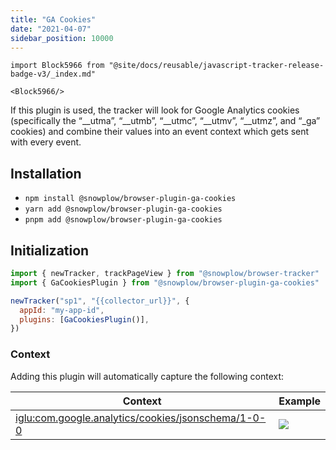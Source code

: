 ```yaml
---
title: "GA Cookies"
date: "2021-04-07"
sidebar_position: 10000
---
```


```mdx-code-block
import Block5966 from "@site/docs/reusable/javascript-tracker-release-badge-v3/_index.md"

<Block5966/>
```

If this plugin is used, the tracker will look for Google Analytics cookies (specifically the “\_\_utma”, “\_\_utmb”, “\_\_utmc”, “\_\_utmv”, “\_\_utmz”, and “\_ga” cookies) and combine their values into an event context which gets sent with every event.

## Installation

- `npm install @snowplow/browser-plugin-ga-cookies`
- `yarn add @snowplow/browser-plugin-ga-cookies`
- `pnpm add @snowplow/browser-plugin-ga-cookies`

## Initialization

```javascript
import { newTracker, trackPageView } from "@snowplow/browser-tracker"
import { GaCookiesPlugin } from "@snowplow/browser-plugin-ga-cookies"

newTracker("sp1", "{{collector_url}}", {
  appId: "my-app-id",
  plugins: [GaCookiesPlugin()],
})
```

### Context

Adding this plugin will automatically capture the following context:

| Context                                                                                                                                                          | Example                                           |
| ---------------------------------------------------------------------------------------------------------------------------------------------------------------- | ------------------------------------------------- |
| [iglu:com.google.analytics/cookies/jsonschema/1-0-0](https://github.com/snowplow/iglu-central/blob/master/schemas/com.google.analytics/cookies/jsonschema/1-0-0) | ![](images/Screenshot-2021-03-30-at-22.12.03.png) |
